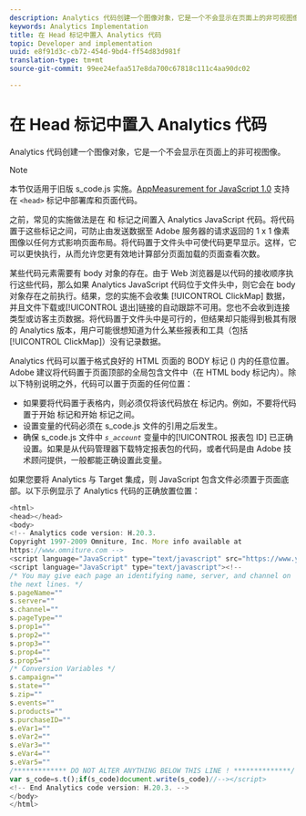 ```yaml
---
description: Analytics 代码创建一个图像对象，它是一个不会显示在页面上的非可视图像。
keywords: Analytics Implementation
title: 在 Head 标记中置入 Analytics 代码
topic: Developer and implementation
uuid: e8f91d3c-cb72-454d-9bd4-ff54d83d981f
translation-type: tm+mt
source-git-commit: 99ee24efaa517e8da700c67818c111c4aa90dc02

---
```



# 在 Head 标记中置入 Analytics 代码

Analytics 代码创建一个图像对象，它是一个不会显示在页面上的非可视图像。

>[!NOTE]
>
>本节仅适用于旧版 s_code.js 实施。[AppMeasurement for JavaScript 1.0](/help/implement/js-implementation/c-appmeasurement-js/appmeasure-mjs.md) 支持在 `<head>` 标记中部署库和页面代码。

之前，常见的实施做法是在 <head><meta http-equiv="Content-Type" content="text/html; charset=UTF-8"> 和 </head> 标记之间置入 Analytics JavaScript 代码。将代码置于这些标记之间，可防止由发送数据至 Adobe 服务器的请求返回的 1 x 1 像素图像以任何方式影响页面布局。将代码置于文件头中可使代码更早显示。这样，它可以更快执行，从而允许您更有效地计算部分页面加载的页面查看次数。

某些代码元素需要有 body 对象的存在。由于 Web 浏览器是以代码的接收顺序执行这些代码，那么如果 Analytics JavaScript 代码位于文件头中，则它会在 body 对象存在之前执行。结果，您的实施不会收集 [!UICONTROL ClickMap] 数据，并且文件下载或[!UICONTROL 退出]链接的自动跟踪不可用。您也不会收到连接类型或访客主页数据。将代码置于文件头中是可行的，但结果却只能得到极其有限的 Analytics 版本，用户可能很想知道为什么某些报表和工具（包括 [!UICONTROL ClickMap]）没有记录数据。

Analytics 代码可以置于格式良好的 HTML 页面的 BODY 标记 (<BODY></BODY>) 内的任意位置。Adobe 建议将代码置于页面顶部的全局包含文件中（在 HTML body 标记内）。除以下特别说明之外，代码可以置于页面的任何位置：

* 如果要将代码置于表格内，则必须仅将该代码放在 <td></td> 标记内。例如，不要将代码置于开始 <tr> 标记和开始 <td> 标记之间。
* 设置变量的代码必须在 s_code.js 文件的引用之后发生。
* 确保 s_code.js 文件中 *`s_account`* 变量中的[!UICONTROL 报表包 ID] 已正确设置。如果是从代码管理器下载特定报表包的代码，或者代码是由 Adobe 技术顾问提供，一般都能正确设置此变量。

如果您要将 Analytics 与 Target 集成，则 JavaScript 包含文件必须置于页面底部。以下示例显示了 Analytics 代码的正确放置位置：

```js
<html> 
<head></head> 
<body> 
<!-- Analytics code version: H.20.3.
Copyright 1997-2009 Omniture, Inc. More info available at 
https://www.omniture.com --> 
<script language="JavaScript" type="text/javascript" src="https://www.yourdomain.com/js/s_code.js"></script> 
<script language="JavaScript" type="text/javascript"><!-- 
/* You may give each page an identifying name, server, and channel on 
the next lines. */ 
s.pageName="" 
s.server="" 
s.channel="" 
s.pageType="" 
s.prop1="" 
s.prop2="" 
s.prop3="" 
s.prop4="" 
s.prop5="" 
/* Conversion Variables */ 
s.campaign="" 
s.state="" 
s.zip="" 
s.events="" 
s.products="" 
s.purchaseID="" 
s.eVar1="" 
s.eVar2="" 
s.eVar3="" 
s.eVar4="" 
s.eVar5="" 
/************* DO NOT ALTER ANYTHING BELOW THIS LINE ! **************/ 
var s_code=s.t();if(s_code)document.write(s_code)//--></script> 
<!-- End Analytics code version: H.20.3. --> 
</body> 
</html> 
```

